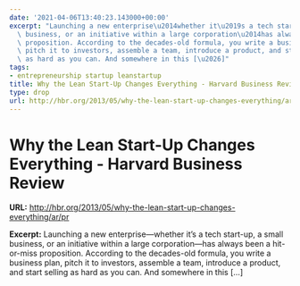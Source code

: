 ```yaml
---
date: '2021-04-06T13:40:23.143000+00:00'
excerpt: "Launching a new enterprise\u2014whether it\u2019s a tech start-up, a small\
  \ business, or an initiative within a large corporation\u2014has always been a hit-or-miss\
  \ proposition. According to the decades-old formula, you write a business plan,\
  \ pitch it to investors, assemble a team, introduce a product, and start selling\
  \ as hard as you can. And somewhere in this [\u2026]"
tags:
- entrepreneurship startup leanstartup
title: Why the Lean Start-Up Changes Everything - Harvard Business Review
type: drop
url: http://hbr.org/2013/05/why-the-lean-start-up-changes-everything/ar/pr
---
```


# Why the Lean Start-Up Changes Everything - Harvard Business Review

**URL:** http://hbr.org/2013/05/why-the-lean-start-up-changes-everything/ar/pr

**Excerpt:** Launching a new enterprise—whether it’s a tech start-up, a small business, or an initiative within a large corporation—has always been a hit-or-miss proposition. According to the decades-old formula, you write a business plan, pitch it to investors, assemble a team, introduce a product, and start selling as hard as you can. And somewhere in this […]
